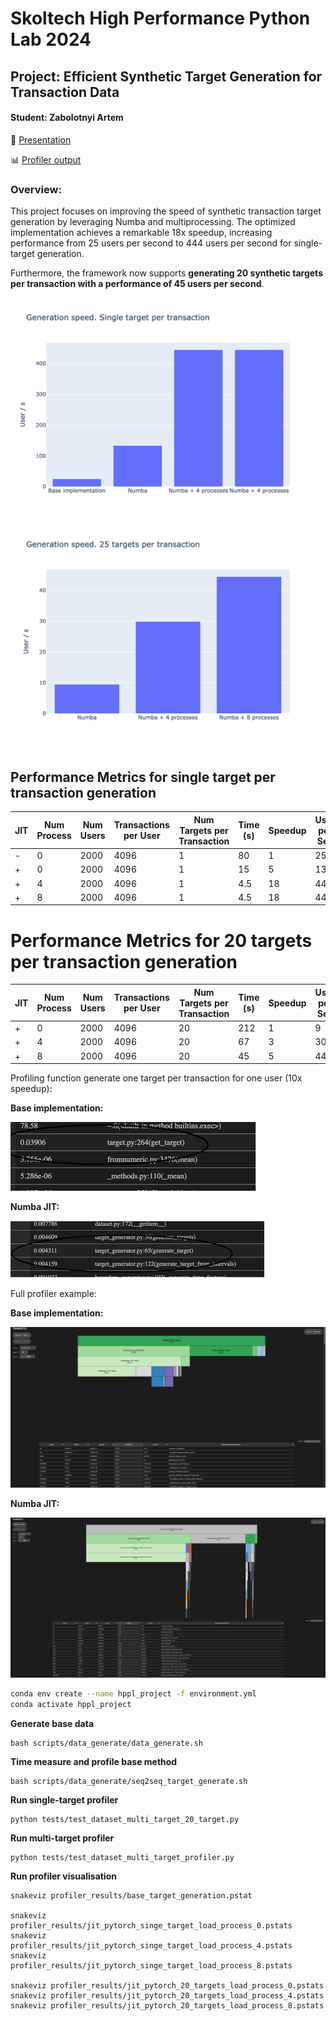 # Skoltech High Performance Python Lab 2024
## Project: Efficient Synthetic Target Generation for Transaction Data
#### Student: Zabolotnyi Artem

📂 [Presentation](presentation/presentation.pdf)

📊 [Profiler output](profiler_results)

### Overview:

This project focuses on improving the speed of synthetic transaction target generation by leveraging Numba and multiprocessing. The optimized implementation achieves a remarkable 18x speedup, increasing performance from 25 users per second to 444 users per second for single-target generation.

Furthermore, the framework now supports **generating 20 synthetic targets per transaction with a performance of 45 users per second**. 

<img src="out/single_target_speedup.png" alt="">

<img src="out/20_targets_per_transaction_speedup.png" alt="">


## Performance Metrics for single target per transaction generation

| JIT | Num Process | Num Users | Transactions per User | Num Targets per Transaction | Time (s) | Speedup | User per Sec |
|-----|-------------|-----------|-----------------------|-----------------------------|----------|---------|--------------|
| -   | 0           | 2000      | 4096                  | 1                           | 80       | 1       | 25           |
| +   | 0           | 2000      | 4096                  | 1                           | 15       | 5       | 133          |
| +   | 4           | 2000      | 4096                  | 1                           | 4.5      | 18      | 444          |
| +   | 8           | 2000      | 4096                  | 1                           | 4.5      | 18      | 444          |


# Performance Metrics for 20 targets per transaction generation

| JIT | Num Process | Num Users | Transactions per User | Num Targets per Transaction | Time (s) | Speedup | User per Sec |
|-----|-------------|-----------|-----------------------|-----------------------------|----------|---------|--------------|
| +   | 0           | 2000      | 4096                  | 20                          | 212      | 1       | 9            |
| +   | 4           | 2000      | 4096                  | 20                          | 67       | 3       | 30           |
| +   | 8           | 2000      | 4096                  | 20                          | 45       | 5       | 44           |



Profiling function generate one target per transaction for one user (10x speedup):

**Base implementation:**

<img src="out/base_speed.png" alt="">

**Numba JIT:**

<img src="out/jit_speed.png" alt="">

Full profiler example:

**Base implementation:**

<img src="out/base_implementation_profiler.png" alt="">

**Numba JIT:**

<img src="out/numba_implementation_profiler.png" alt="">



```bash
conda env create --name hppl_project -f environment.yml
conda activate hppl_project
```

**Generate base data**
```
bash scripts/data_generate/data_generate.sh
```

**Time measure and profile base method**
```
bash scripts/data_generate/seq2seq_target_generate.sh

```

**Run single-target profiler**
```
python tests/test_dataset_multi_target_20_target.py
```

**Run multi-target profiler**
```
python tests/test_dataset_multi_target_profiler.py
```


**Run profiler visualisation**
```
snakeviz profiler_results/base_target_generation.pstat

snakeviz profiler_results/jit_pytorch_singe_target_load_process_0.pstats
snakeviz profiler_results/jit_pytorch_singe_target_load_process_4.pstats
snakeviz profiler_results/jit_pytorch_singe_target_load_process_8.pstats

snakeviz profiler_results/jit_pytorch_20_targets_load_process_0.pstats
snakeviz profiler_results/jit_pytorch_20_targets_load_process_4.pstats
snakeviz profiler_results/jit_pytorch_20_targets_load_process_8.pstats
```


